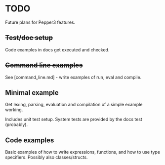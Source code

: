 # TODO

Future plans for Pepper3 features.

## ~~Test/doc setup~~
Code examples in docs get executed and checked.

## ~~Command line examples~~
See [command_line.md] - write examples of run, eval and compile.

## Minimal example

Get lexing, parsing, evaluation and compilation of a simple example working.

Includes unit test setup.  System tests are provided by the docs test
(probably).

## Code examples

Basic examples of how to write expressions, functions, and how to use type
specifiers.  Possibly also classes/structs.
